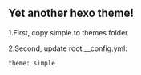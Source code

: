 Yet another hexo theme! 
---

1.First, copy simple to themes folder

2.Second, update root __config.yml:
```
theme: simple
```
